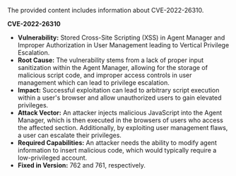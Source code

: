 The provided content includes information about CVE-2022-26310.

**CVE-2022-26310**
*   **Vulnerability:** Stored Cross-Site Scripting (XSS) in Agent Manager and Improper Authorization in User Management leading to Vertical Privilege Escalation.
*   **Root Cause:** The vulnerability stems from a lack of proper input sanitization within the Agent Manager, allowing for the storage of malicious script code, and improper access controls in user management which can lead to privilege escalation.
*   **Impact:** Successful exploitation can lead to arbitrary script execution within a user's browser and allow unauthorized users to gain elevated privileges.
*   **Attack Vector:** An attacker injects malicious JavaScript into the Agent Manager, which is then executed in the browsers of users who access the affected section. Additionally, by exploiting user management flaws, a user can escalate their privileges.
*   **Required Capabilities:** An attacker needs the ability to modify agent information to insert malicious code, which would typically require a low-privileged account.
*  **Fixed in Version:** 762 and 761, respectively.
